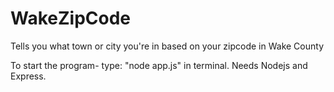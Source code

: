 # WakeZipCode
Tells you what town or city you're in based on your zipcode in Wake County


To start the program- type: "node app.js" in terminal. 
Needs Nodejs and Express.
